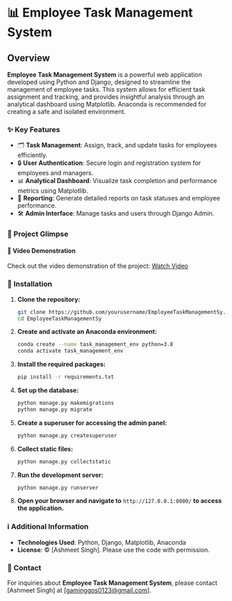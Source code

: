 # 📊 Employee Task Management System

## Overview

**Employee Task Management System** is a powerful web application developed using Python and Django, designed to streamline the management of employee tasks. This system allows for efficient task assignment and tracking, and provides insightful analysis through an analytical dashboard using Matplotlib. Anaconda is recommended for creating a safe and isolated environment.

### ✨ Key Features

- 🗂️ **Task Management**: Assign, track, and update tasks for employees efficiently.
- 🔒 **User Authentication**: Secure login and registration system for employees and managers.
- 📊 **Analytical Dashboard**: Visualize task completion and performance metrics using Matplotlib.
- 📑 **Reporting**: Generate detailed reports on task statuses and employee performance.
- 🛠️ **Admin Interface**: Manage tasks and users through Django Admin.

### 🌟 Project Glimpse

#### 🎥 Video Demonstration
Check out the video demonstration of the project: [Watch Video](https://www.linkedin.com/posts/gajal-rathore-93392026a_taskmanagement-productivity-employeeengagement-activity-7204012635208458242-iGs4?trk=public_profile)

### 🚀 Installation

1. **Clone the repository:**
   ```sh
   git clone https://github.com/yourusername/EmployeeTaskManagementSy.git
   cd EmployeeTaskManagementSy
   ```

2. **Create and activate an Anaconda environment:**
   ```sh
   conda create --name task_management_env python=3.8
   conda activate task_management_env
   ```

3. **Install the required packages:**
   ```sh
   pip install -r requirements.txt
   ```

4. **Set up the database:**
   ```sh
   python manage.py makemigrations
   python manage.py migrate
   ```

5. **Create a superuser for accessing the admin panel:**
   ```sh
   python manage.py createsuperuser
   ```

6. **Collect static files:**
   ```sh
   python manage.py collectstatic
   ```

7. **Run the development server:**
   ```sh
   python manage.py runserver
   ```

8. **Open your browser and navigate to** `http://127.0.0.1:8000/` **to access the application.**

### ℹ️ Additional Information

- **Technologies Used**: Python, Django, Matplotlib, Anaconda
- **License**: © [Ashmeet Singh]. Please use the code with permission.

### 📧 Contact

For inquiries about **Employee Task Management System**, please contact [Ashmeet Singh] at [gaminggos0123@gmail.com].
